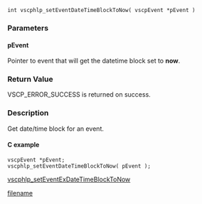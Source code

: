 

```clike
int vscphlp_setEventDateTimeBlockToNow( vscpEvent *pEvent )
```

### Parameters

#### pEvent
Pointer to event that will get the datetime block set to **now**.

### Return Value
VSCP_ERROR_SUCCESS is returned on success. 

### Description
Get date/time block for an event. 

#### C example

```clike
vscpEvent *pEvent;
vscphlp_setEventDateTimeBlockToNow( pEvent );
```
[vscphlp_setEventExDateTimeBlockToNow](vscphlp_seteventexdatetimeblocktonow.md)



[filename](./bottom_copyright.md ':include')